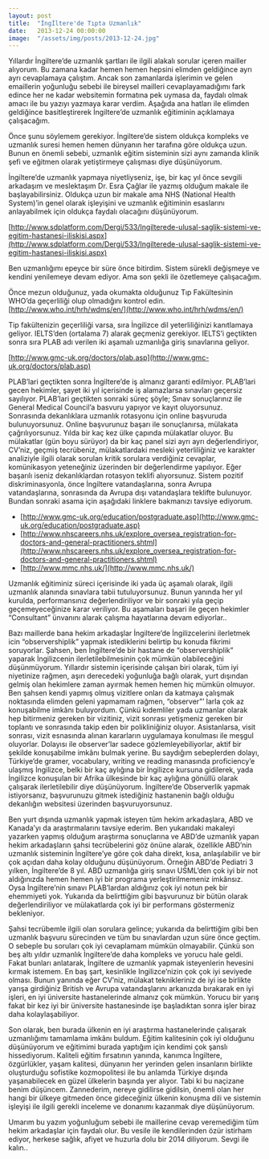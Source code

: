 ```yaml
---
layout: post
title:  "İngİltere'de Tıpta Uzmanlık"
date:   2013-12-24 00:00:00
image:  "/assets/img/posts/2013-12-24.jpg"
---
```


Yıllardır İngiltere’de uzmanlık şartları ile ilgili alakalı sorular içeren mailler alıyorum. Bu zamana kadar hemen hemen hepsini elimden geldiğince ayrı ayrı cevaplamaya çalıştım. Ancak son zamanlarda işlerimin ve gelen emaillerin yoğunluğu sebebi ile bireysel mailleri cevaplayamadığımı fark edince her ne kadar websitemin formatına pek uymasa da, faydalı olmak amacı ile bu yazıyı yazmaya karar verdim. Aşağıda ana hatları ile elimden geldiğince basitleştirerek İngiltere’de uzmanlık eğitiminin açıklamaya çalışacağım.

Önce şunu söylemem gerekiyor. İngiltere’de sistem oldukça kompleks ve uzmanlık suresi  hemen hemen dünyanın her tarafına göre oldukça uzun. Bunun en önemli sebebi, uzmanlık eğitim sisteminin sizi aynı zamanda klinik şefi ve eğitmen olarak yetiştirmeye çalışması diye düşünüyorum.

İngiltere’de uzmanlık yapmaya niyetliyseniz, işe, bir kaç yıl önce sevgili arkadaşım ve meslektaşım Dr. Esra Çağlar ile yazmış olduğum makale ile başlayabilirsiniz. Oldukça uzun bir makale ama NHS (National Health System)’in genel olarak işleyişini ve uzmanlık eğitiminin esaslarını anlayabilmek için oldukça faydalı olacağını düşünüyorum.

[http://www.sdplatform.com/Dergi/533/Ingilterede-ulusal-saglik-sistemi-ve-egitim-hastanesi-iliskisi.aspx](http://www.sdplatform.com/Dergi/533/Ingilterede-ulusal-saglik-sistemi-ve-egitim-hastanesi-iliskisi.aspx)

Ben uzmanlığımı epeyce bir süre önce bitirdim. Sistem sürekli değişmeye ve kendini yenilemeye devam ediyor. Ama son şekli ile özetlemeye çalışacağım.

Önce mezun olduğunuz, yada okumakta olduğunuz Tıp Fakültesinin WHO’da geçerliliği olup olmadığını kontrol edin. [http://www.who.int/hrh/wdms/en/](http://www.who.int/hrh/wdms/en/)

Tip fakültenizin geçerliliği varsa, sıra İngilizce dil yeterliliğinizi kanıtlamaya geliyor. IELTS’den (ortalama 7) alarak geçmeniz gerekiyor. IELTS’i geçtikten sonra sıra PLAB adı verilen iki aşamalı uzmanlığa giriş sınavlarına geliyor.

[http://www.gmc-uk.org/doctors/plab.asp](http://www.gmc-uk.org/doctors/plab.asp)

PLAB’lari geçtikten sonra İngiltere’de iş almanız garanti edilmiyor. PLAB’lari gecen hekimler, şayet iki yıl içerisinde iş alamazlarsa sınavları geçersiz sayılıyor. PLAB’lari geçtikten sonraki süreç şöyle; Sınav sonuçlarınız ile General Medical Council’a basvuru yapıyor ve kayıt oluyorsunuz. Sonrasında dekanlıklara uzmanlık rotasyonu için online başvuruda bulunuyorsunuz. Online başvurunuz başarı ile sonuçlanırsa, mülakata çağrılıyorsunuz. Yılda bir kaç kez ülke çapında mülakatlar oluyor. Bu mülakatlar (gün boyu sürüyor) da bir kaç panel sizi ayrı ayrı değerlendiriyor, CV’niz, geçmiş tecrübeniz, mülakatlardaki mesleki yeterliliğiniz ve karakter analiziyle ilgili olarak sorulan kritik sorulara verdiğiniz cevaplar, komünikasyon yeteneğiniz üzerinden bir değerlendirme yapılıyor. Eğer başarılı iseniz dekanlıklardan rotasyon teklifi alıyorsunuz. Sistem pozitif diskriminasyonla, önce İngiltere vatandaşlarına, sonra Avrupa vatandaşlarına, sonrasında da Avrupa dışı vatandaşlara teklifte bulunuyor. Bundan sonraki asama için aşağıdaki linklere bakmanızı tavsiye ediyorum.  

* [http://www.gmc-uk.org/education/postgraduate.asp](http://www.gmc-uk.org/education/postgraduate.asp)
* [http://www.nhscareers.nhs.uk/explore_oversea_registration-for-doctors-and-general-practitioners.shtml](http://www.nhscareers.nhs.uk/explore_oversea_registration-for-doctors-and-general-practitioners.shtml)
* [http://www.mmc.nhs.uk/](http://www.mmc.nhs.uk/)

Uzmanlık eğitiminiz süreci içerisinde iki yada üç aşamalı olarak, ilgili uzmanlık alanında sınavlara tabii tutuluyorsunuz. Bunun yanında her yıl kurulda, performansınız değerlendiriliyor ve bir sonraki yıla geçip geçemeyeceğinize karar veriliyor. Bu aşamaları başari ile geçen hekimler “Consultant” ünvanını alarak çalışma hayatlarına devam ediyorlar..

Bazı maillerde bana hekim arkadaşlar İngiltere’de İngilizcelerini ilerletmek icin “observershiplik” yapmak istediklerini belirtip bu konuda fikrimi soruyorlar. Şahsen, ben İngiltere’de bir hastane de “observershiplik” yaparak İngilizcenin ilerletilebilmesinin çok mümkün olabileceğini düşünmüyorum. Yıllardır sistemin içerisinde çalışan biri olarak, tüm iyi niyetinize rağmen, aşırı derecedeki yoğunluğa bağlı olarak, yurt dışından gelmiş olan hekimlere zaman ayırmak hemen hemen hiç mümkün olmuyor. Ben şahsen kendi yapmış olmuş vizitlere onları da katmaya çalışmak noktasında elimden geleni yapmamam rağmen, “observer”’ larla çok az konuşabilme imkânı buluyordum. Çünkü kıdemliler yada uzmanlar olarak hep bitirmeniz gereken bir vizitiniz, vizit sonrası yetişmeniz gereken bir toplantı ve sonrasında takip eden bir polikliniğiniz oluyor. Asistanlarsa, visit sonrası, vizit esnasında alınan kararların uygulamaya konulması ile meşgul oluyorlar. Dolayısı ile observer’lar sadece gözlemleyebiliyorlar, aktif bir şekilde konuşabilme imkânı bulmak yerine. Bu saydığım sebeplerden dolayı, Türkiye’de gramer, vocabulary, writing ve reading manasında proficiency’e ulaşmış İngilizce, belki bir kaç aylığına bir İngilizce kursuna gidilerek, yada İngilizce konuşulan bir Afrika ülkesinde bir kaç aylığına gönüllü olarak çalışarak ilerletilebilir diye düşünüyorum.  İngiltere’de Observerlik  yapmak istiyorsanız, başvurunuzu gitmek istediğiniz hastanenin bağlı olduğu dekanlığın websitesi üzerinden başvuruyorsunuz.

Ben yurt dışında uzmanlık yapmak isteyen tüm hekim arkadaşlara, ABD ve Kanada’yı da araştırmalarını tavsiye ederim. Ben yukarıdaki makaleyi yazarken yapmış olduğum araştırma sonuçlarına ve ABD’de uzmanlık yapan hekim arkadaşların şahsi tecrübelerini göz önüne alarak, özellikle ABD’nin uzmanlık sisteminin İngiltere’ye göre çok daha direkt, kısa, anlaşılabilir ve bir çok açıdan daha kolay olduğunu düşünüyorum. Örneğin ABD’de Pediatri 3 yılken, İngiltere’de 8 yıl. ABD uzmanlığa giriş sınavı USML’den çok iyi bir not aldığınızda hemen hemen iyi bir programa yerleştirilmemeniz imkânsız. Oysa İngiltere’nin sınavı PLAB’lardan aldığınız çok iyi notun pek bir ehemmiyeti yok. Yukarıda da belirttiğim gibi başvurunuz bir bütün olarak değerlendiriliyor ve mülakatlarda çok iyi bir performans göstermeniz bekleniyor.     

Şahsi tecrübemle ilgili olan sorulara gelince; yukarıda da belirttiğim gibi ben uzmanlık başvuru  sürecinden ve tüm bu sınavlardan uzun süre önce geçtim. O sebeple bu soruları çok iyi cevaplamam mümkün olmayabilir. Çünkü son beş altı yıldır uzmanlık İngiltere’de daha kompleks ve yorucu hale geldi. Fakat bunları anlatarak, İngiltere de uzmanlık yapmak isteyenlerin hevesini kırmak istemem. En baş şart, kesinlikle Ingilizce’nizin çok çok iyi seviyede olması. Bunun yanında eğer CV’niz, mülakat teknikleriniz de iyi ise birlikte yarışa girdiğiniz British ve Avrupa vatandaşlarını arkanızda bırakarak en iyi işleri, en iyi üniversite hastanelerinde almanız çok mümkün. Yorucu bir yarış fakat bir kez iyi bir üniversite hastanesinde işe başladıktan sonra işler biraz daha kolaylaşabiliyor.

Son olarak, ben burada ülkenin en iyi araştırma hastanelerinde çalışarak uzmanlığımı tamamlama imkânı buldum. Eğitim kalitesinin çok iyi olduğunu düşünüyorum ve eğitimimi burada yaptığım için kendimi çok şanslı hissediyorum. Kaliteli eğitim fırsatının yanında, kanımca İngiltere, özgürlükler, yaşam kalitesi, dünyanın her yerinden gelen insanların birlikte oluşturduğu sofistike kozmopolitesi ile bu anlamda Türkiye dışında yaşanabilecek en güzel ülkelerin başında yer alıyor. Tabi ki bu naçizane benim düşüncem. Zannederim, nereye gidilirse gidilsin, önemli olan her hangi bir ülkeye gitmeden önce gideceğiniz ülkenin konuşma dili ve sistemin işleyişi ile ilgili gerekli inceleme ve donanımı kazanmak diye düşünüyorum.

Umarım bu yazım yoğunluğum sebebi ile maillerine cevap veremediğim tüm hekim arkadaşlar için faydalı olur. Bu vesile ile kendilerinden özür istirham ediyor, herkese sağlık, afiyet ve huzurla dolu bir 2014 diliyorum. Sevgi ile kalın..

